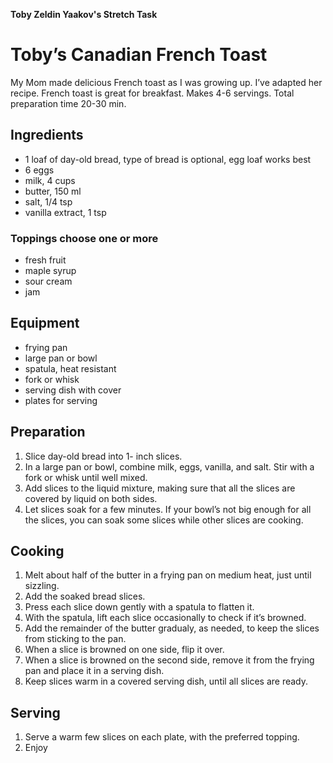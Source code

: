 **Toby Zeldin Yaakov's Stretch Task**


# Toby’s Canadian French Toast
My Mom made delicious French toast as I was growing up. I’ve adapted her recipe. French toast is great for breakfast. 
Makes 4-6 servings. Total preparation time 20-30 min.

## Ingredients
* 1 loaf of day-old bread, type of bread is optional, egg loaf works best
* 6 eggs
* milk, 4 cups
* butter, 150 ml
* salt, 1/4 tsp
* vanilla extract, 1 tsp

### Toppings choose one or more
* fresh fruit
* maple syrup
* sour cream
* jam

## Equipment
* frying pan
* large pan or bowl
* spatula, heat resistant
* fork or whisk 
* serving dish with cover
* plates for serving

## Preparation
1.	Slice day-old bread into 1- inch slices.
2.	In a large pan or bowl, combine milk, eggs, vanilla, and salt. Stir with a fork or whisk until well mixed.
3.	Add slices to the liquid mixture, making sure that all the slices are covered by liquid on both sides.
4.	Let slices soak for a few minutes. 
        If your bowl’s not big enough for all the slices, you can soak some slices while other slices are cooking.

## Cooking
1.	Melt about half of the butter in a frying pan on medium heat, just until sizzling.
2.	Add the soaked bread slices.
3.	Press each slice down gently with a spatula to flatten it.
4.	With the spatula, lift each slice occasionally to check if it’s browned.
5.	Add the remainder of the butter gradualy, as needed, to keep the slices from sticking to the pan.
5.	When a slice is browned on one side, flip it over.
6.	When a slice is browned on the second side, remove it from the frying pan and place it in a serving dish.
7.	Keep slices warm in a covered serving dish, until all slices are ready.

## Serving 
1.	Serve a warm few slices on each plate, with the preferred topping.
2.	Enjoy
